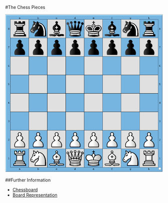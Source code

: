#The Chess Pieces

![Starting Position](../media/starting-position.png)

##Further Information
* [Chessboard](https://en.wikipedia.org/wiki/Chessboard)
* [Board Representation](https://en.wikipedia.org/wiki/Board_representation_(chess))